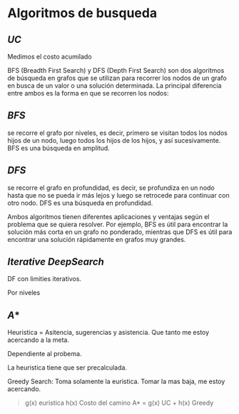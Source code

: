 # Algoritmos de busqueda
## ***UC***
Medimos el costo acumilado

BFS (Breadth First Search) y DFS (Depth First Search) son dos algoritmos de búsqueda en grafos que se utilizan para recorrer los nodos de un grafo en busca de un valor o una solución determinada. La principal diferencia entre ambos es la forma en que se recorren los nodos:

## ***BFS*** 
se recorre el grafo por niveles, es decir, primero se visitan todos los nodos hijos de un nodo, luego todos los hijos de los hijos, y así sucesivamente. BFS es una búsqueda en amplitud.

## ***DFS*** 
se recorre el grafo en profundidad, es decir, se profundiza en un nodo hasta que no se pueda ir más lejos y luego se retrocede para continuar con otro nodo. DFS es una búsqueda en profundidad.

Ambos algoritmos tienen diferentes aplicaciones y ventajas según el problema que se quiera resolver. Por ejemplo, BFS es útil para encontrar la solución más corta en un grafo no ponderado, mientras que DFS es útil para encontrar una solución rápidamente en grafos muy grandes.

## ***Iterative DeepSearch***
DF con limities iterativos.

Por niveles

## ***A****
Heuristica = Asitencia, sugerencias y asistencia. Que tanto me estoy acercando a la meta.

Dependiente al probema.

La heuristica tiene que ser precalculada.

Greedy Search: Toma solamente la euristica. Tomar la mas baja, me estoy acercando.
> g(x) euristica
> h(x) Costo del camino
A* = g(x) UC + h(x) Greedy
